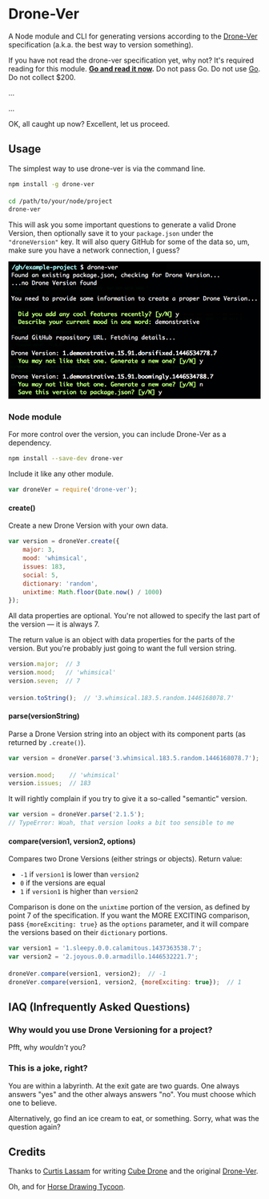 # Drone-Ver

A Node module and CLI for generating versions according to the [Drone-Ver][drone-ver] specification (a.k.a. the best way to version something).

If you have not read the drone-ver specification yet, why not? It's required reading for this module. **[Go and read it now][drone-ver].** Do not pass Go. Do not use [Go][golang]. Do not collect $200.

...

...

OK, all caught up now? Excellent, let us proceed.


## Usage

The simplest way to use drone-ver is via the command line.

```sh
npm install -g drone-ver

cd /path/to/your/node/project
drone-ver
```

This will ask you some important questions to generate a valid Drone Version, then optionally save it to your `package.json` under the `"droneVersion"` key. It will also query GitHub for some of the data so, um, make sure you have a network connection, I guess?

![Example screenshot of using drone-ver on the command line](drone-ver-cli-example.png)

### Node module

For more control over the version, you can include Drone-Ver as a dependency.

```sh
npm install --save-dev drone-ver
```

Include it like any other module.

```js
var droneVer = require('drone-ver');
```


#### create()

Create a new Drone Version with your own data.

```js
var version = droneVer.create({
    major: 3,
    mood: 'whimsical',
    issues: 183,
    social: 5,
    dictionary: 'random',
    unixtime: Math.floor(Date.now() / 1000)
});
```

All data properties are optional. You're not allowed to specify the last part of the version — it is always 7.

The return value is an object with data properties for the parts of the version. But you're probably just going to want the full version string.

```js
version.major;  // 3
version.mood;   // 'whimsical'
version.seven;  // 7

version.toString();  // '3.whimsical.183.5.random.1446168078.7'
```


#### parse(versionString)

Parse a Drone Version string into an object with its component parts (as returned by `.create()`).

```js
var version = droneVer.parse('3.whimsical.183.5.random.1446168078.7');

version.mood;    // 'whimsical'
version.issues;  // 183
```

It will rightly complain if you try to give it a so-called "semantic" version.

```js
var version = droneVer.parse('2.1.5');
// TypeError: Woah, that version looks a bit too sensible to me
```


#### compare(version1, version2, options)

Compares two Drone Versions (either strings or objects). Return value:

* `-1` if `version1` is lower than `version2`
* `0` if the versions are equal
* `1` if `version1` is higher than `version2`

Comparison is done on the `unixtime` portion of the version, as defined by point 7 of the specification. If you want the MORE EXCITING comparison, pass `{moreExciting: true}` as the `options` parameter, and it will compare the versions based on their `dictionary` portions.

```js
var version1 = '1.sleepy.0.0.calamitous.1437363538.7';
var version2 = '2.joyous.0.0.armadillo.1446532221.7';

droneVer.compare(version1, version2);  // -1
droneVer.compare(version1, version2, {moreExciting: true});  // 1
```


## IAQ (Infrequently Asked Questions)

### Why would you use Drone Versioning for a project?

Pfft, why _wouldn't_ you?

### This is a joke, right?

You are within a labyrinth. At the exit gate are two guards. One always answers "yes" and the other always answers "no". You must choose which one to believe.

Alternatively, go find an ice cream to eat, or something. Sorry, what was the question again?


## Credits

Thanks to [Curtis Lassam][curtis] for writing [Cube Drone][cube-drone] and the original [Drone-Ver][drone-ver-comic].

Oh, and for [Horse Drawing Tycoon][horse-video].


[curtis]: https://twitter.com/classam
[drone-ver]: http://drone-ver.org/
[drone-ver-comic]: http://curtis.lassam.net/comics/cube_drone/161.gif
[cube-drone]: http://cube-drone.com/
[horse-video]: https://www.youtube.com/watch?v=BRbcoXq_x2M
[golang]: https://golang.org/
